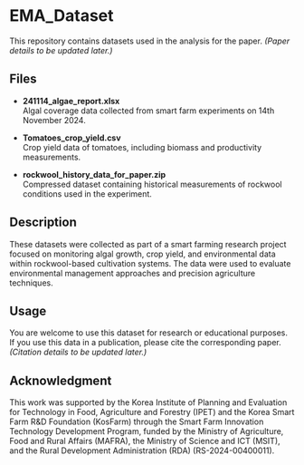 # EMA_Dataset

This repository contains datasets used in the analysis for the paper. *(Paper details to be updated later.)*

## Files

- **241114_algae_report.xlsx**  
  Algal coverage data collected from smart farm experiments on 14th November 2024.

- **Tomatoes_crop_yield.csv**  
  Crop yield data of tomatoes, including biomass and productivity measurements.

- **rockwool_history_data_for_paper.zip**  
  Compressed dataset containing historical measurements of rockwool conditions used in the experiment.

## Description

These datasets were collected as part of a smart farming research project focused on monitoring algal growth, crop yield, and environmental data within rockwool-based cultivation systems. The data were used to evaluate environmental management approaches and precision agriculture techniques.

## Usage

You are welcome to use this dataset for research or educational purposes. If you use this data in a publication, please cite the corresponding paper. *(Citation details to be updated later.)*

## Acknowledgment

This work was supported by the Korea Institute of Planning and Evaluation for Technology in Food, Agriculture and Forestry (IPET) and the Korea Smart Farm R&D Foundation (KosFarm) through the Smart Farm Innovation Technology Development Program, funded by the Ministry of Agriculture, Food and Rural Affairs (MAFRA), the Ministry of Science and ICT (MSIT), and the Rural Development Administration (RDA) (RS-2024-00400011).
